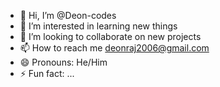 - 👋 Hi, I’m @Deon-codes
- 👀 I’m interested in learning new things
- 💞️ I’m looking to collaborate on new projects
- 📫 How to reach me deonraj2006@gmail.com
- 😄 Pronouns: He/Him
- ⚡ Fun fact: ...

<!---
Deon-codes/Deon-codes is a ✨ special ✨ repository because its `README.md` (this file) appears on your GitHub profile.
You can click the Preview link to take a look at your changes.
--->
